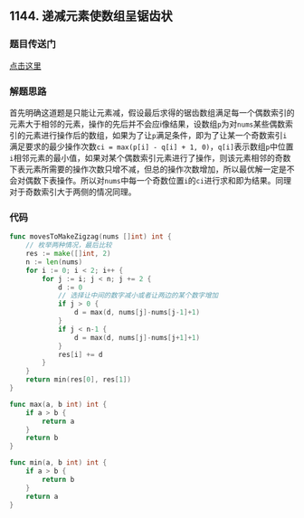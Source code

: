 ## 1144. 递减元素使数组呈锯齿状

### 题目传送门

[点击这里](https://leetcode.cn/problems/decrease-elements-to-make-array-zigzag/)

### 解题思路

首先明确这道题是只能让元素减，假设最后求得的锯齿数组满足每一个偶数索引的元素大于相邻的元素，操作的先后并不会应i像结果，设数组`p`为对`nums`某些偶数索引的元素进行操作后的数组，如果为了让`p`满足条件，即为了让某一个奇数索引`i`满足要求的最少操作次数`ci = max(p[i] - q[i] + 1, 0)`，`q[i]`表示数组`p`中位置`i`相邻元素的最小值，如果对某个偶数索引元素进行了操作，则该元素相邻的奇数下表元素所需要的操作次数只增不减，但总的操作次数增加，所以最优解一定是不会对偶数下表操作。所以对`nums`中每一个奇数位置`i`的`ci`进行求和即为结果。同理对于奇数索引大于两侧的情况同理。

### 代码

```go
func movesToMakeZigzag(nums []int) int {
	// 枚举两种情况，最后比较
	res := make([]int, 2)
	n := len(nums)
	for i := 0; i < 2; i++ {
		for j := i; j < n; j += 2 {
			d := 0
			// 选择让中间的数字减小或者让两边的某个数字增加
			if j > 0 {
				d = max(d, nums[j]-nums[j-1]+1)
			}
			if j < n-1 {
				d = max(d, nums[j]-nums[j+1]+1)
			}
			res[i] += d
		}
	}
	return min(res[0], res[1])
}

func max(a, b int) int {
	if a > b {
		return a
	}
	return b
}

func min(a, b int) int {
	if a > b {
		return b
	}
	return a
}

```